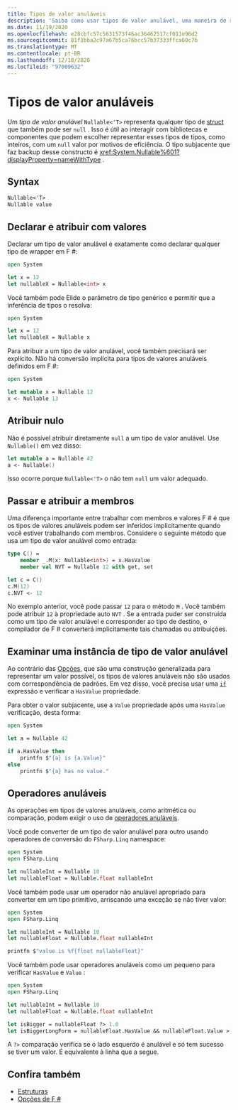 ```yaml
---
title: Tipos de valor anuláveis
description: 'Saiba como usar tipos de valor anulável, uma maneira de representar tipos de valor que também podem ser nulos, em F #.'
ms.date: 11/19/2020
ms.openlocfilehash: e28cbfc57c5631573f46ac36462517cf011e96d2
ms.sourcegitcommit: 81f1bba2c97a67b5ca76bcc57b37333ffca60c7b
ms.translationtype: MT
ms.contentlocale: pt-BR
ms.lasthandoff: 12/10/2020
ms.locfileid: "97009632"
---
```

# <a name="nullable-value-types"></a>Tipos de valor anuláveis

Um _tipo de valor anulável_ `Nullable<'T>` representa qualquer tipo de [struct](structures.md) que também pode ser `null` . Isso é útil ao interagir com bibliotecas e componentes que podem escolher representar esses tipos de tipos, como inteiros, com um `null` valor por motivos de eficiência. O tipo subjacente que faz backup desse constructo é <xref:System.Nullable%601?displayProperty=nameWithType> .

## <a name="syntax"></a>Syntax

```fsharp
Nullable<'T>
Nullable value
```

## <a name="declare-and-assign-with-values"></a>Declarar e atribuir com valores

Declarar um tipo de valor anulável é exatamente como declarar qualquer tipo de wrapper em F #:

```fsharp
open System

let x = 12
let nullableX = Nullable<int> x
```

Você também pode Elide o parâmetro de tipo genérico e permitir que a inferência de tipos o resolva:

```fsharp
open System

let x = 12
let nullableX = Nullable x
```

Para atribuir a um tipo de valor anulável, você também precisará ser explícito. Não há conversão implícita para tipos de valores anuláveis definidos em F #:

```fsharp
open System

let mutable x = Nullable 12
x <- Nullable 13
```

## <a name="assign-null"></a>Atribuir nulo

Não é possível atribuir diretamente `null` a um tipo de valor anulável. Use `Nullable()` em vez disso:

```fsharp
let mutable a = Nullable 42
a <- Nullable()
```

Isso ocorre porque `Nullable<'T>` o não tem `null` um valor adequado.

## <a name="pass-and-assign-to-members"></a>Passar e atribuir a membros

Uma diferença importante entre trabalhar com membros e valores F # é que os tipos de valores anuláveis podem ser inferidos implicitamente quando você estiver trabalhando com membros. Considere o seguinte método que usa um tipo de valor anulável como entrada:

```fsharp
type C() =
    member _.M(x: Nullable<int>) = x.HasValue
    member val NVT = Nullable 12 with get, set

let c = C()
c.M(12)
c.NVT <- 12
```

No exemplo anterior, você pode passar `12` para o método `M` . Você também pode atribuir `12` à propriedade auto `NVT` . Se a entrada puder ser construída como um tipo de valor anulável e corresponder ao tipo de destino, o compilador de F # converterá implicitamente tais chamadas ou atribuições.

## <a name="examine-a-nullable-value-type-instance"></a>Examinar uma instância de tipo de valor anulável

Ao contrário das [Opções](options.md), que são uma construção generalizada para representar um valor possível, os tipos de valores anuláveis não são usados com correspondência de padrões. Em vez disso, você precisa usar uma [`if`](conditional-expressions-if-then-else.md) expressão e verificar a `HasValue` propriedade.

Para obter o valor subjacente, use a `Value` propriedade após uma `HasValue` verificação, desta forma:

```fsharp
open System

let a = Nullable 42

if a.HasValue then
    printfn $"{a} is {a.Value}"
else
    printfn $"{a} has no value."
```

## <a name="nullable-operators"></a>Operadores anuláveis

As operações em tipos de valores anuláveis, como aritmética ou comparação, podem exigir o uso de [operadores anuláveis](symbol-and-operator-reference/nullable-operators.md).

Você pode converter de um tipo de valor anulável para outro usando operadores de conversão do `FSharp.Linq` namespace:

```fsharp
open System
open FSharp.Linq

let nullableInt = Nullable 10
let nullableFloat = Nullable.float nullableInt
```

Você também pode usar um operador não anulável apropriado para converter em um tipo primitivo, arriscando uma exceção se não tiver valor:

```fsharp
open System
open FSharp.Linq

let nullableInt = Nullable 10
let nullableFloat = Nullable.float nullableInt

printfn $"value is %f{float nullableFloat}"
```

Você também pode usar operadores anuláveis como um pequeno para verificar `HasValue` e `Value` :

```fsharp
open System
open FSharp.Linq

let nullableInt = Nullable 10
let nullableFloat = Nullable.float nullableInt

let isBigger = nullableFloat ?> 1.0
let isBiggerLongForm = nullableFloat.HasValue && nullableFloat.Value > 1.0
```

A `?>` comparação verifica se o lado esquerdo é anulável e só tem sucesso se tiver um valor. É equivalente à linha que a segue.

## <a name="see-also"></a>Confira também

- [Estruturas](structures.md)
- [Opções de F #](options.md)
